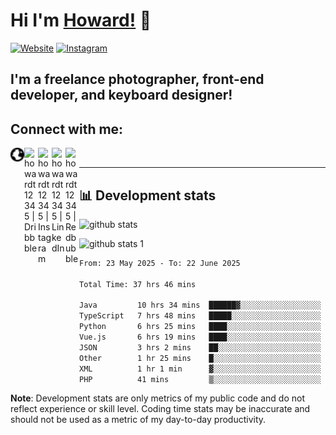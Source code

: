 # Hi I'm [Howard!][website] 👋

[![Website](https://img.shields.io/website?label=howardt12345.com&style=for-the-badge&url=https%3A%2F%2Fhowardt12345.com)](https://howardt12345.com)
[![Instagram](https://img.shields.io/badge/instagram-%23E4405F.svg?&style=for-the-badge&logo=instagram&logoColor=white)](https://instagram.com/howardt12345)

I'm a freelance photographer, front-end developer, and keyboard designer!
---

## Connect with me:

[<img align="left" alt="howardt12345.com" width="22px" src="https://raw.githubusercontent.com/iconic/open-iconic/master/svg/globe.svg" />][website]
[<img align="left" alt="howardt12345 | Dribbble" width="22px" src="https://cdn.jsdelivr.net/npm/simple-icons@v3/icons/dribbble.svg" />][dribbble]
[<img align="left" alt="howardt12345 | Instagram" width="22px" src="https://cdn.jsdelivr.net/npm/simple-icons@v3/icons/instagram.svg" />][instagram]
[<img align="left" alt="howardt12345 | LinkedIn" width="22px" src="https://cdn.jsdelivr.net/npm/simple-icons@v3/icons/linkedin.svg" />][linkedin]
[<img align="left" alt="howardt12345 | Redbubble" width="22px" src="https://cdn.jsdelivr.net/npm/simple-icons@v3/icons/redbubble.svg" />][redbubble]

<br />

---

## 📊 Development stats

![github stats](https://github-readme-stats.vercel.app/api?username=howardt12345&show_icons=true&hide_border=true&theme=dark&hide=contribs,issues)

![github stats 1](https://github-readme-stats.vercel.app/api/top-langs?username=howardt12345&langs_count=8&show_icons=true&hide_border=true&theme=dark&layout=compact)

<!--START_SECTION:waka-->

```txt
From: 23 May 2025 - To: 22 June 2025

Total Time: 37 hrs 46 mins

Java         10 hrs 34 mins  ██████▓░░░░░░░░░░░░░░░░░░   26.97 %
TypeScript   7 hrs 48 mins   █████░░░░░░░░░░░░░░░░░░░░   19.92 %
Python       6 hrs 25 mins   ████░░░░░░░░░░░░░░░░░░░░░   16.41 %
Vue.js       6 hrs 19 mins   ████░░░░░░░░░░░░░░░░░░░░░   16.12 %
JSON         3 hrs 2 mins    ██░░░░░░░░░░░░░░░░░░░░░░░   07.77 %
Other        1 hr 25 mins    █░░░░░░░░░░░░░░░░░░░░░░░░   03.65 %
XML          1 hr 1 min      ▓░░░░░░░░░░░░░░░░░░░░░░░░   02.63 %
PHP          41 mins         ▒░░░░░░░░░░░░░░░░░░░░░░░░   01.77 %
```

<!--END_SECTION:waka-->

**Note**: Development stats are only metrics of my public code and do not reflect experience or skill level. Coding time stats may be inaccurate and should not be used as a metric of my day-to-day productivity.

[website]: https://howardt12345.com
[dribbble]: https://dribbble.com/howardt12345
[instagram]: https://instagram.com/howardt12345
[linkedin]: https://linkedin.com/in/howardt12345
[redbubble]: https://www.redbubble.com/people/howardt12345/
